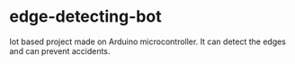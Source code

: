 # edge-detecting-bot
Iot based project made on Arduino microcontroller. It can detect the edges and can prevent accidents.
